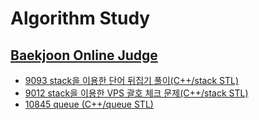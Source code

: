 # Algorithm Study


## [Baekjoon Online Judge](https://www.acmicpc.net/)

- [9093 stack을 이용한 단어 뒤집기 풀이(C++/stack STL)](https://github.com/sxzeu/AlgorithmStudy/tree/main/baekjoon9093)
- [9012 stack을 이용한 VPS 괄호 체크 문제(C++/stack STL)](https://github.com/sxzeu/AlgorithmStudy/tree/main/baekjoon9012)
- [10845 queue (C++/queue STL)](https://github.com/sxzeu/AlgorithmStudy/tree/main/baekjoon10845)
